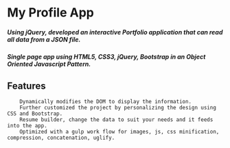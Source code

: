    # My Profile App

##### Using jQuery, developed an interactive Portfolio application that can read all data from a JSON file.
##### Single page app using HTML5, CSS3, jQuery, Bootstrap in an Object Oriented Javascript Pattern.

## Features

        Dynamically modifies the DOM to display the information.
        Further customized the project by personalizing the design using CSS and Bootstrap.
        Resume builder, change the data to suit your needs and it feeds into the app.
        Optimized with a gulp work flow for images, js, css minification, compression, concatenation, uglify.